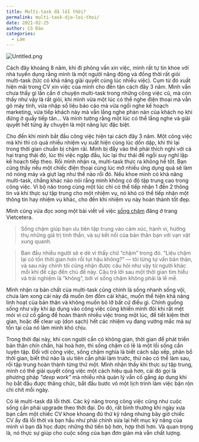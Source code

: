 ```yaml
---
title: Multi-task đã lỗi thời?
permalink: multi-task-dja-loi-thoi/
date: 2021-02-25
author: Cô Đào
categories:
  - Làm
---
```


![Untitled.png](/images/50891ca5-e422-43f7-90d8-d95ee85fb6d1/Untitled.png)


Cách đây khoảng 8 năm, khi đi phỏng vấn xin việc, mình rất tự tin khoe với nhà tuyển dụng rằng mình là một người năng động và đồng thời rất giỏi multi-task (tức có khả năng giải quyết cùng lúc nhiều việc). Cụm từ đó xuất hiện mãi trong CV xin việc của mình cho đến tận cách đây 3 năm. Mình vẫn chưa thấy gì lấn cấn ở chuyện multi-task trong những công việc cũ, mà còn thấy như vậy là rất giỏi, khi mình vừa một lúc có thể nghe điện thoại mà vẫn gõ máy tính, vừa nhập số liệu báo cáo mà vừa ngồi nghe kế hoạch marketing, vừa tiếp khách này mà vẫn lắng nghe phàn nàn của khách nọ khi đứng ở quầy tiếp tân... Và mình tưởng rằng một lúc có thể lắng nghe và giải quyết hết từng ấy chuyện là một năng lực đặc biệt.


Cho đến khi mình bắt đầu công việc hiện tại cách đây 3 năm. Một công việc mà khi thì có quá nhiều nhiệm vụ xuất hiện cùng lúc dồn dập, khi thì lại trong thời gian chuẩn bị chậm rãi. Mình bị đẩy vào thế phải thích nghi với cả hai trạng thái đó, lúc thì việc ngập đầu, lúc lại thư thái để ngồi suy nghĩ lập kế hoạch tiếp theo. Rồi mình nhận ra, multi-task thực ra không hề tốt. Bạn cũng thấy nếu một chiếc điện thoại cùng lúc mở nhiều ứng dụng quá sẽ làm nó nóng máy và giựt lag như thế nào rồi đó. Nếu khoe mình có khả năng multi-task, chẳng khác nào nói rằng mình không có độ tập trung cao trong công việc. Vì bộ não trong cùng một lúc chỉ có thể tiếp nhận 1 đến 2 thông tin và khi thực sự tập trung cho một nhiệm vụ, nó khó có thể tiếp nhận một thông tin hay nhiệm vụ khác, cho đến khi nhiệm vụ này hoàn thành tốt đẹp.


Mình cũng vừa đọc xong một bài viết về việc [sống chậm](https://vietcetera.com/vn/tai-sao-song-cham-lai-kho?fbclid=IwAR3Pa_ea9Qk8F2hcJ56q_4j4WE-d7vVY1vPKheGB3XAsUInuHDT82LnVQH4&ref=duongdao.family) đăng ở trang Vietcetera.


> Sống chậm giúp bạn ưu tiên tập trung vào cảm xúc, hành vi, hưởng thụ những giá trị tinh thần, và sự kết nối của bản thân bạn với vạn vật xung quanh.


> Ban đầu nhiều người sẽ e dè vì thấy chữ “chậm” trong đó. “Liệu chậm lại có tốn thời gian hơn rồi tụt hậu không?” — tôi từng tự vấn bản thân, và sau này chính tôi cũng nhận được câu hỏi như vậy từ người khác mỗi khi đề cập đến chủ đề này. Câu trả lời sau một thời gian tìm hiểu và trải nghiệm là “không”, bởi vì sống chậm không phải là lề mề.


Mình nhận ra bản chất của multi-task cũng chính là sống nhanh sống vội, chưa làm xong cái này đã muốn ôm đồm cái khác, muốn thể hiện khả năng linh hoạt của bản thân và không muốn bỏ lỡ bất cứ điều gì. Chính guồng sống như vậy khi áp dụng vào công việc cũng khiến mình đôi khi rất mệt mỏi vì cứ cố gắng để hoàn thành nhiều việc trong một lúc, để tiết kiệm thời gian, hoặc để clear up (dọn sạch) hết các nhiệm vụ đang vướng mắc mà sự tồn tại của nó làm mình khó chịu.


Trong thời đại này, khi con người cần có không gian, thời gian để phát triển bản thân chín chắn, hài hoà hơn, thì sống chậm có lẽ là một lối sống cần luyện tập. Đối với công việc, sống chậm nghĩa là biết cách sắp xếp, phân bổ thời gian, biết thứ nào là ưu tiên cần phải làm trước, thứ nào có thể làm sau, rồi tập trung hoàn thành từng thứ một. Mình nhận thấy khi thực sự tập trung, mình có thể giải quyết công việc một cách hiệu quả hơn, cái đó gọi là phương pháp _"deep work"_ mà nhiều nhà quản lý vẫn cố gắng áp dụng khi họ bắt đầu được thăng chức, bắt đầu bước vô một lịch trình làm việc bận rộn chi chít mỗi ngày.


Có lẽ multi-task đã lỗi thời. Các kỹ năng trong công việc cũng như cuộc sống cần phải upgrade theo thời đại. Do đó, rất bình thường khi ngày xưa bạn cầm một chiếc CV khoe khoang đủ thứ kỹ năng nhưng bây giờ chiếc CV ấy đã lỗi thời và bạn hầu như phải chỉnh sửa lại hết mục kỹ năng của mình vì bạn đã học được những thứ tiến bộ hơn, hợp thời hơn. Và quan trọng là, nó thực sự giúp cho cuộc sống của bạn đơn giản mà vẫn chất lượng.

